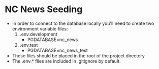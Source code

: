 # NC News Seeding

- In order to connect to the database locally you'll need to create two environment variable files:
  1. .env.development
     - PGDATABASE=nc_news
  2. .env.test
     - PGDATABASE=nc_news_test
- These files should be placed in the root of the project directory
- The .env.\* files are included in .gitignore by default.

